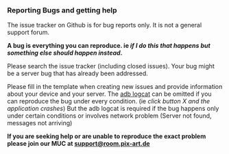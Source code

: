 ### Reporting Bugs and getting help

The issue tracker on Github is for bug reports only. It is not a general support forum.

**A bug is everything you can reproduce. ie *if I do this that happens but something else should happen instead*.**

Please search the issue tracker (including closed issues). Your bug might be a server bug that has already been addressed.

Please fill in the template when creating new issues and provide information about your device and your server. The [adb logcat](https://wiki.cyanogenmod.org/w/Doc:_debugging_with_logcat) can be omitted if you can reproduce the bug under every condition. (ie *click button X and the application crashes*) But the adb logcat is required if the bug happens only under certain conditions or involves network problem (Server not found, messages not arriving) 

**If you are seeking help or are unable to reproduce the exact problem please join our MUC at support@room.pix-art.de**
